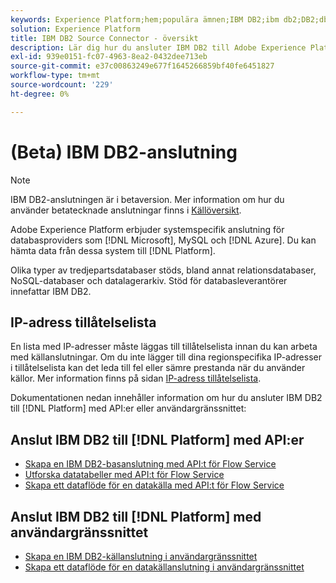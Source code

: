 ```yaml
---
keywords: Experience Platform;hem;populära ämnen;IBM DB2;ibm db2;DB2;db2
solution: Experience Platform
title: IBM DB2 Source Connector - översikt
description: Lär dig hur du ansluter IBM DB2 till Adobe Experience Platform med API:er eller användargränssnittet.
exl-id: 939e0151-fc07-4963-8ea2-0432dee713eb
source-git-commit: e37c00863249e677f1645266859bf40fe6451827
workflow-type: tm+mt
source-wordcount: '229'
ht-degree: 0%

---
```


# (Beta) IBM DB2-anslutning

>[!NOTE]
>
>IBM DB2-anslutningen är i betaversion. Mer information om hur du använder betatecknade anslutningar finns i [Källöversikt](../../home.md#terms-and-conditions).

Adobe Experience Platform erbjuder systemspecifik anslutning för databasproviders som [!DNL Microsoft], MySQL och [!DNL Azure]. Du kan hämta data från dessa system till [!DNL Platform].

Olika typer av tredjepartsdatabaser stöds, bland annat relationsdatabaser, NoSQL-databaser och datalagerarkiv. Stöd för databasleverantörer innefattar IBM DB2.

## IP-adress tillåtelselista

En lista med IP-adresser måste läggas till tillåtelselista innan du kan arbeta med källanslutningar. Om du inte lägger till dina regionspecifika IP-adresser i tillåtelselista kan det leda till fel eller sämre prestanda när du använder källor. Mer information finns på sidan [IP-adress tillåtelselista](../../ip-address-allow-list.md).

Dokumentationen nedan innehåller information om hur du ansluter IBM DB2 till [!DNL Platform] med API:er eller användargränssnittet:

## Anslut IBM DB2 till [!DNL Platform] med API:er

- [Skapa en IBM DB2-basanslutning med API:t för Flow Service](../../tutorials/api/create/databases/ibm-db2.md)
- [Utforska datatabeller med API:t för Flow Service](../../tutorials/api/explore/tabular.md)
- [Skapa ett dataflöde för en datakälla med API:t för Flow Service](../../tutorials/api/collect/database-nosql.md)

## Anslut IBM DB2 till [!DNL Platform] med användargränssnittet

- [Skapa en IBM DB2-källanslutning i användargränssnittet](../../tutorials/ui/create/databases/ibm-db2.md)
- [Skapa ett dataflöde för en datakällanslutning i användargränssnittet](../../tutorials/ui/dataflow/databases.md)
